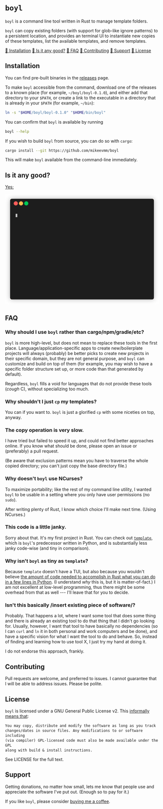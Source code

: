 # `boyl`

`boyl` is a command line tool written in Rust to manage template folders.

`boyl` can copy existing folders (with support for glob-like ignore patterns) to
a persistent location, and provides an terminal UI to instantiate new copies of
these templates, list the available templates, and remove templates.

[🔗 Installation](#installation)
[🔗 Is it any good?](#is-it-any-good)
[🔗 FAQ](#faq)
[🔗 Contributing](#contributing)
[🔗 Support](#support)
[🔗 License](#license)

## Installation

You can find pre-built binaries in the [releases][releases] page.

To make `boyl` accessible from the command, download one of the releases to a
known place (for example, `~/boyl/boyl-0.1.0`), and either add that directory
to your `$PATH`, or create a link to the executable in a directory that is
already in your `$PATH` (for example, `~/bin`):

```bash
ln -s "$HOME/boyl/boyl-0.1.0" "$HOME/bin/boyl"
```

You can confirm that `boyl` is available by running

```bash
boyl --help
```

If you wish to build `boyl` from source, you can do so with `cargo`:

```bash
cargo install --git https://github.com/mikeevmm/boyl
```

This will make `boyl` available from the command-line immediately.

[releases]: https://github.com/mikeevmm/boyl/releases

## Is it any good?

[Yes:](https://news.ycombinator.com/item?id=3067434)

![Demo gif.](demo.gif)

## FAQ

### Why should I use `boyl` rather than cargo/npm/gradle/etc?

`boyl` is more high-level, but does not mean to replace these tools in the
first place. Language/application-specific apps to create new/boilerplate
projects will always (probably) be better picks to create new projects in
their specific domain, but they are not general purpose, and `boyl` can
customize and build on top of them (for example, you may wish to have a specific
folder structure set up, or more code than that generated by default). 

Regardless, `boyl` fills a void for languages that do not provide these tools
(*cough* C), without specializing too much.

### Why shouldn't I just `cp` my templates?

You can if you want to. `boyl` is just a glorified `cp` with some niceties on
top, anyway.

### The copy operation is very slow.

I have tried but failed to speed it up, and could not find better approaches
online. If you know what should be done, please open an issue or (preferably)
a pull request.

(Be aware that exclusion patterns mean you have to traverse the whole copied
directory; you can't just copy the base directory file.)

### Why doesn't `boyl` use NCurses?

To maximize portability; like the rest of my command line utility, I wanted
`boyl` to be usable in a setting where you only have user permissions (no
`sudo`).

After writing plenty of Rust, I know which choice I'll make next time. (Using
NCurses.)

### This code is a little janky.

Sorry about that. It's my first project in Rust. You can check out
[`template`][0], which is `boyl`'s predecessor written in Python, and is
substantially less janky code-wise (and tiny in comparison).

### Why isn't `boyl` as tiny as `template`?

Because `template` doesn't have a TUI, but also because you wouldn't believe
[the amount of code needed to accomplish in Rust what you can do in a few lines
in Python][1]. (I understand *why* this is, but it is matter-of-fact.) I am not
excellent at low-level programming, thus there might be some overhead from that
as well --- I'll leave that for you to decide.

### Isn't this basically /insert existing piece of software/?

Probably. That happens a lot, where I want some tool that does some thing and
there is already an existing tool to do that thing that I didn't go looking for.
Usually, however, I want that tool to have basically no dependencies (so I can
`curl` and `ln` it in both personal and work computers and be done), and have a
specific vision for what I want the tool to do and behave. So, instead of
finding and learning how to use tool X, I just try my hand at doing it.

I do not endorse this approach, frankly.

[0]: https://github.com/mikeevmm/template
[1]: https://xkcd.com/353/

## Contributing

Pull requests are welcome, and preferred to issues. I cannot guarantee that I
will be able to address issues. Please be polite.

## License

`boyl` is licensed under a GNU General Public License v2. This [informally means
that][tldr]:

    You may copy, distribute and modify the software as long as you track
    changes/dates in source files. Any modifications to or software including
    (via compiler) GPL-licensed code must also be made available under the GPL
    along with build & install instructions.

See LICENSE for the full text.

[tldr]: https://tldrlegal.com/license/gnu-general-public-license-v2#summary

## Support

Getting donations, no matter how small, lets me know that people use and 
appreciate the software I've put out. (Enough so to pay for it.)

If you like `boyl`, please consider [buying me a coffee][coffee].

[coffee]: https://www.paypal.me/miguelmurca/2.50